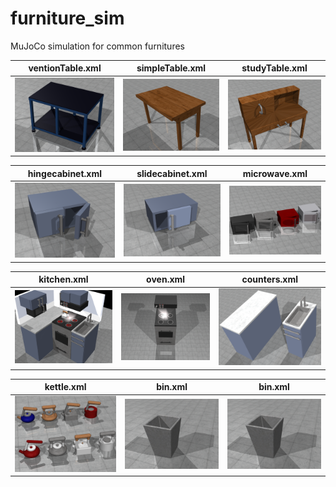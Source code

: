 # furniture_sim
MuJoCo simulation for common furnitures


ventionTable.xml |  simpleTable.xml | studyTable.xml |
:-------------------------:|:-------------------------:|:-------------------------:
![Alt text](ventionTable/ventionTable.png?raw=false "bin") | ![Alt text](simpleTable/simpleTable.png?raw=false "simple table")  |  ![Alt text](studyTable/studyTable.png?raw=false "study table")  |

hingecabinet.xml           |  slidecabinet.xml | microwave.xml |
:-------------------------:|:-------------------------:|:-------------------------:
![Alt text](hingecabinet/hingecabinet.png?raw=false "hingecabinet") | ![Alt text](slidecabinet/slidecabinet.png?raw=false "slidecabinet")  |  ![Alt text](microwave/microwave.png?raw=false "microwave")  |

kitchen.xml |  oven.xml | counters.xml |
:-------------------------:|:-------------------------:|:-------------------------:
![Alt text](backwall/kitchen.png?raw=false "kitchen") | ![Alt text](oven/oven.png?raw=false "oven") | ![Alt text](counters/counters.png?raw=false "counters")  |

kettle.xml | bin.xml| bin.xml  |
:-------------------------:|:-------------------------:|:-------------------------:
![Alt text](kettle/kettles.png?raw=false "kettle") | ![Alt text](bin/bin.png?raw=false "bin")| ![Alt text](bin/bin.png?raw=false "bin") |